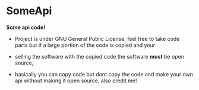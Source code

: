 # SomeApi
**Some api code!**

- Project is under GNU General Public License, feel free to take code parts but if a large portion of the code is copied and your 
- selling the software with the copied code the software **must** be open source,

- basically you can copy code but dont copy the code and make your own api without making it open source, also credit me!





